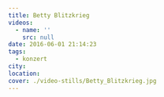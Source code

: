 ```yaml
---
title: Betty Blitzkrieg
videos:
  - name: ''
    src: null
date: 2016-06-01 21:14:23
tags:
  - konzert
city:
location:
cover: ./video-stills/Betty_Blitzkrieg.jpg
---
```

